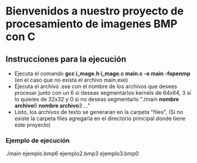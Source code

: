# Bienvenidos a nuestro proyecto de procesamiento de imagenes BMP con C

## Instrucciones para la ejecución

- Ejecuta el comando **gcc  i_mage.h  i_mage.c  main.c  -o  main  -fopenmp** (en el caso que no exista el archivo main.exe)
- Ejecuta el archivo .exe con el nombre de los archivos que desees procesar junto con un 6 si deseas segmentarlos kernels de 64x64, 3 si lo quieres de 32x32 y 0 si no deseas segmentarlo "./main  **nombre archivo**6  **nombre archivo**3  ..."
- Listo, los archivos de texto se generaran en la carpeta "files", (Si no existe la carpeta files agregarla en el directorio principal donde tiene este proyecto)

### Ejemplo de ejecución
./main ejemplo.bmp6 ejemplo2.bmp3 ejemplo3.bmp0
